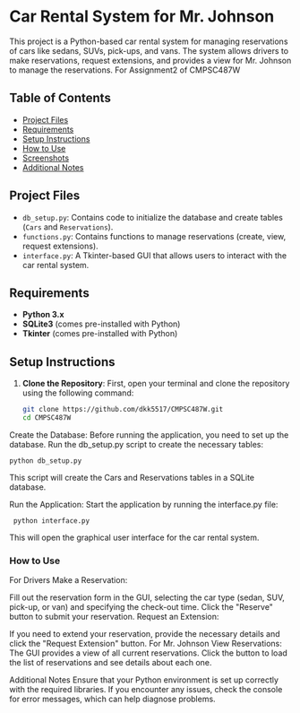 # Car Rental System for Mr. Johnson

This project is a Python-based car rental system for managing reservations of cars like sedans, SUVs, pick-ups, and vans. The system allows drivers to make reservations, request extensions, and provides a view for Mr. Johnson to manage the reservations. For Assignment2 of CMPSC487W

## Table of Contents

- [Project Files](#project-files)
- [Requirements](#requirements)
- [Setup Instructions](#setup-instructions)
- [How to Use](#how-to-use)
- [Screenshots](#screenshots)
- [Additional Notes](#additional-notes)

## Project Files

- `db_setup.py`: Contains code to initialize the database and create tables (`Cars` and `Reservations`).
- `functions.py`: Contains functions to manage reservations (create, view, request extensions).
- `interface.py`: A Tkinter-based GUI that allows users to interact with the car rental system.

## Requirements

- **Python 3.x**
- **SQLite3** (comes pre-installed with Python)
- **Tkinter** (comes pre-installed with Python)

## Setup Instructions

1. **Clone the Repository**:
   First, open your terminal and clone the repository using the following command:

   ```bash
   git clone https://github.com/dkk5517/CMPSC487W.git
   cd CMPSC487W
Create the Database: Before running the application, you need to set up the database. Run the db_setup.py script to create the necessary tables:

    
    python db_setup.py
This script will create the Cars and Reservations tables in a SQLite database.

Run the Application: Start the application by running the interface.py file:

     
     python interface.py
This will open the graphical user interface for the car rental system.

### How to Use
For Drivers
Make a Reservation:

Fill out the reservation form in the GUI, selecting the car type (sedan, SUV, pick-up, or van) and specifying the check-out time.
Click the "Reserve" button to submit your reservation.
Request an Extension:

If you need to extend your reservation, provide the necessary details and click the "Request Extension" button.
For Mr. Johnson
View Reservations:
The GUI provides a view of all current reservations. Click the button to load the list of reservations and see details about each one.

Additional Notes
Ensure that your Python environment is set up correctly with the required libraries.
If you encounter any issues, check the console for error messages, which can help diagnose problems.
